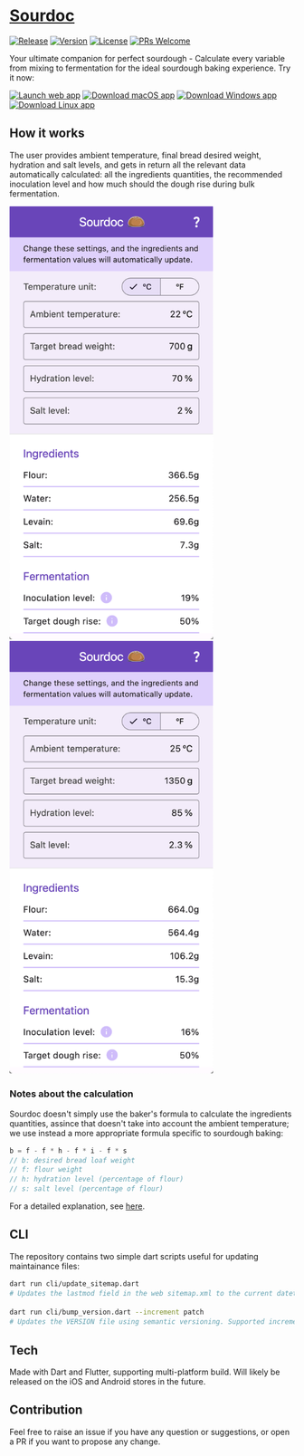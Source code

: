 # [Sourdoc](https://sourdoc.duddu.dev)
[![Release](https://github.com/duddu/sourdoc/actions/workflows/release.yml/badge.svg)](https://github.com/duddu/sourdoc/actions/workflows/release.yml)
[![Version](https://img.shields.io/github/v/tag/duddu/sourdoc?label=Version&logo=semver&color=6B41C8&labelColor=2b3238)](https://github.com/duddu/sourdoc/releases/latest)
[![License](https://badgen.net/github/license/duddu/sourdoc?color=009688&label=License&labelColor=2b3238)](https://github.com/duddu/sourdoc/blob/main/LICENSE)
[![PRs Welcome](https://img.shields.io/badge/PRs-welcome-yellow.svg?labelColor=2b3238)](https://github.com/duddu/sourdoc/compare)

Your ultimate companion for perfect sourdough - Calculate every variable from mixing to fermentation for the ideal sourdough baking experience. Try it now:

[![Launch web app](https://img.shields.io/badge/Launch_web_app-red?logo=googlechrome&logoColor=white)](https://sourdoc.duddu.dev)
[![Download macOS app](https://img.shields.io/badge/Download_macOS_app-silver?logo=apple&logoColor=grey)](https://github.com/duddu/sourdoc/releases/download/v1.4.13/macos-sourdoc-v1.4.13.tgz)
[![Download Windows app](https://img.shields.io/badge/Download_Windows_app-0061bb?logo=windows&logoColor=white)](https://github.com/duddu/sourdoc/releases/download/v1.4.13/windows-sourdoc-v1.4.13.tgz)
[![Download Linux app](https://img.shields.io/badge/Download_Linux_app-grey?logo=linux&logoColor=white)](https://github.com/duddu/sourdoc/releases/download/v1.4.13/linux-sourdoc-v1.4.13.tgz)

## How it works

The user provides ambient temperature, final bread desired weight, hydration and salt levels, and gets in return all the relevant data automatically calculated: all the ingredients quantities, the recommended inoculation level and how much should the dough rise during bulk fermentation.

<img alt="Sourdoc sample screenshot 1" src="https://raw.githubusercontent.com/duddu/sourdoc/main/docs/assets/web-home-screenshot_1.png" width=360>&emsp;
<img alt="Sourdoc sample screenshot 2" src="https://raw.githubusercontent.com/duddu/sourdoc/main/docs/assets/web-home-screenshot_2.png" width=360>

### Notes about the calculation

Sourdoc doesn't simply use the baker's formula to calculate the ingredients quantities, assince that doesn't take into account the ambient temperature; we use instead a more appropriate formula specific to sourdough baking: 

```go
b = f - f * h - f * i - f * s
// b: desired bread loaf weight
// f: flour weight
// h: hydration level (percentage of flour)
// s: salt level (percentage of flour)
```

For a detailed explanation, see [here](https://sourdoc.duddu.dev/help).

## CLI

The repository contains two simple dart scripts useful for updating maintainance files:

```bash
dart run cli/update_sitemap.dart
# Updates the lastmod field in the web sitemap.xml to the current datetime

dart run cli/bump_version.dart --increment patch
# Updates the VERSION file using semantic versioning. Supported increment values: patch|minor|major.
```

## Tech 

Made with Dart and Flutter, supporting multi-platform build. Will likely be released on the iOS and Android stores in the future. 

## Contribution

Feel free to raise an issue if you have any question or suggestions, or open a PR if you want to propose any change.